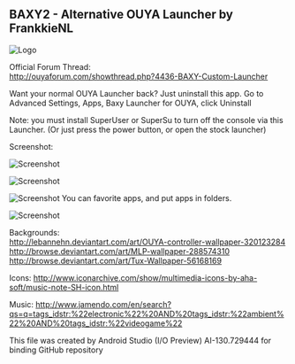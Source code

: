 BAXY2 - Alternative OUYA Launcher by FrankkieNL
---------------------------------------


![Logo](https://raw.github.com/frankkienl/OuyaLauncherFrankkieNL/master/FrankkieOuyaLauncher/src/main/res/drawable/logo_default.png "Logo")


Official Forum Thread:   
http://ouyaforum.com/showthread.php?4436-BAXY-Custom-Launcher


Want your normal OUYA Launcher back? Just uninstall this app.
Go to Advanced Settings, Apps, Baxy Launcher for OUYA, click Uninstall

Note: you must install SuperUser or SuperSu to turn off the console via this Launcher.
(Or just press the power button, or open the stock launcher)

Screenshot:

![Screenshot](https://raw.github.com/frankkienl/OuyaLauncherFrankkieNL/master/screenshots/ouya_launcher21.png "Screenshot")

![Screenshot](https://raw.github.com/frankkienl/OuyaLauncherFrankkieNL/master/screenshots/ouya_launcher22.png "Screenshot")

![Screenshot](https://raw.github.com/frankkienl/OuyaLauncherFrankkieNL/master/screenshots/ouya_launcher23.png "Screenshot")
You can favorite apps, and put apps in folders.

![Screenshot](https://raw.github.com/frankkienl/OuyaLauncherFrankkieNL/master/screenshots/ouya_launcher24.png "Screenshot")


Backgrounds:  
http://lebannehn.deviantart.com/art/OUYA-controller-wallpaper-320123284   
http://browse.deviantart.com/art/MLP-wallpaper-288574310  
http://browse.deviantart.com/art/Tux-Wallpaper-56168169

Icons:
http://www.iconarchive.com/show/multimedia-icons-by-aha-soft/music-note-SH-icon.html

Music:
http://www.jamendo.com/en/search?qs=q=tags_idstr:%22electronic%22%20AND%20tags_idstr:%22ambient%22%20AND%20tags_idstr:%22videogame%22

This file was created by Android Studio (I/O Preview) AI-130.729444 for binding GitHub repository
